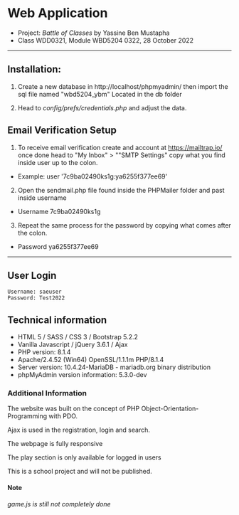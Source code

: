 # Web Application

- Project: _Battle of Classes_ by Yassine Ben Mustapha
- Class WDD0321, Module WBD5204 0322, 28 October 2022

---

## Installation:

1. Create a new database in http://localhost/phpmyadmin/ then import the sql file named "wbd5204_ybm" Located in the db folder

2. Head to _config/prefs/credentials.php_ and adjust the data.

## Email Verification Setup

1. To receive email verification create and account at https://mailtrap.io/ once done head to "My Inbox" > ""SMTP Settings" copy what you find inside user up to the colon.

- Example: user '7c9ba02490ks1g:ya6255f377ee69'

2. Open the sendmail.php file found inside the PHPMailer folder and past inside username

- Username 7c9ba02490ks1g

3. Repeat the same process for the password by copying what comes after the colon.

- Password ya6255f377ee69

---

## User Login

```
Username: saeuser
Password: Test2022
```

## Technical information

- HTML 5 / SASS / CSS 3 / Bootstrap 5.2.2
- Vanilla Javascript / jQuery 3.6.1 / Ajax
- PHP version: 8.1.4
- Apache/2.4.52 (Win64) OpenSSL/1.1.1m PHP/8.1.4
- Server version: 10.4.24-MariaDB - mariadb.org binary distribution
- phpMyAdmin version information: 5.3.0-dev

### Additional Information

The website was built on the concept of PHP Object-Orientation-Programming with PDO.

Ajax is used in the registration, login and search.

The webpage is fully responsive

The play section is only available for logged in users

This is a school project and will not be published.

#### Note

###### game.js is still not completely done
